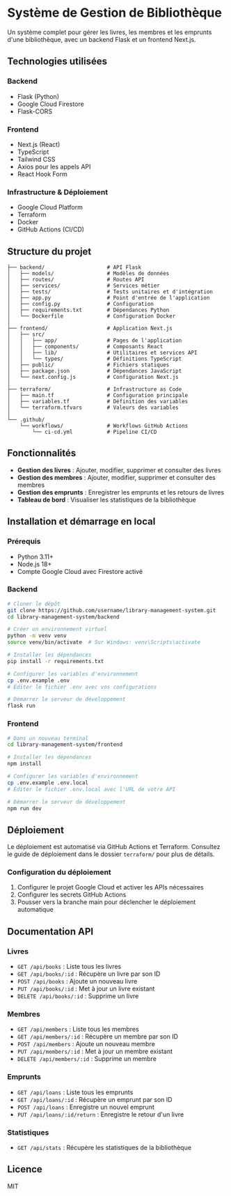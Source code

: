 # Système de Gestion de Bibliothèque

Un système complet pour gérer les livres, les membres et les emprunts d'une bibliothèque, avec un backend Flask et un frontend Next.js.

## Technologies utilisées

### Backend

- Flask (Python)
- Google Cloud Firestore
- Flask-CORS

### Frontend

- Next.js (React)
- TypeScript
- Tailwind CSS
- Axios pour les appels API
- React Hook Form

### Infrastructure & Déploiement

- Google Cloud Platform
- Terraform
- Docker
- GitHub Actions (CI/CD)

## Structure du projet

```
├── backend/                    # API Flask
│   ├── models/                 # Modèles de données
│   ├── routes/                 # Routes API
│   ├── services/               # Services métier
│   ├── tests/                  # Tests unitaires et d'intégration
│   ├── app.py                  # Point d'entrée de l'application
│   ├── config.py               # Configuration
│   ├── requirements.txt        # Dépendances Python
│   └── Dockerfile              # Configuration Docker
│
├── frontend/                   # Application Next.js
│   ├── src/
│   │   ├── app/                # Pages de l'application
│   │   ├── components/         # Composants React
│   │   ├── lib/                # Utilitaires et services API
│   │   └── types/              # Définitions TypeScript
│   ├── public/                 # Fichiers statiques
│   ├── package.json            # Dépendances JavaScript
│   └── next.config.js          # Configuration Next.js
│
├── terraform/                  # Infrastructure as Code
│   ├── main.tf                 # Configuration principale
│   ├── variables.tf            # Définition des variables
│   └── terraform.tfvars        # Valeurs des variables
│
└── .github/
    └── workflows/              # Workflows GitHub Actions
        └── ci-cd.yml           # Pipeline CI/CD
```

## Fonctionnalités

- **Gestion des livres** : Ajouter, modifier, supprimer et consulter des livres
- **Gestion des membres** : Ajouter, modifier, supprimer et consulter des membres
- **Gestion des emprunts** : Enregistrer les emprunts et les retours de livres
- **Tableau de bord** : Visualiser les statistiques de la bibliothèque

## Installation et démarrage en local

### Prérequis

- Python 3.11+
- Node.js 18+
- Compte Google Cloud avec Firestore activé

### Backend

```bash
# Cloner le dépôt
git clone https://github.com/username/library-management-system.git
cd library-management-system/backend

# Créer un environnement virtuel
python -m venv venv
source venv/bin/activate  # Sur Windows: venv\Scripts\activate

# Installer les dépendances
pip install -r requirements.txt

# Configurer les variables d'environnement
cp .env.example .env
# Éditer le fichier .env avec vos configurations

# Démarrer le serveur de développement
flask run
```

### Frontend

```bash
# Dans un nouveau terminal
cd library-management-system/frontend

# Installer les dépendances
npm install

# Configurer les variables d'environnement
cp .env.example .env.local
# Éditer le fichier .env.local avec l'URL de votre API

# Démarrer le serveur de développement
npm run dev
```

## Déploiement

Le déploiement est automatisé via GitHub Actions et Terraform. Consultez le guide de déploiement dans le dossier `terraform/` pour plus de détails.

### Configuration du déploiement

1. Configurer le projet Google Cloud et activer les APIs nécessaires
2. Configurer les secrets GitHub Actions
3. Pousser vers la branche main pour déclencher le déploiement automatique

## Documentation API

### Livres

- `GET /api/books` : Liste tous les livres
- `GET /api/books/:id` : Récupère un livre par son ID
- `POST /api/books` : Ajoute un nouveau livre
- `PUT /api/books/:id` : Met à jour un livre existant
- `DELETE /api/books/:id` : Supprime un livre

### Membres

- `GET /api/members` : Liste tous les membres
- `GET /api/members/:id` : Récupère un membre par son ID
- `POST /api/members` : Ajoute un nouveau membre
- `PUT /api/members/:id` : Met à jour un membre existant
- `DELETE /api/members/:id` : Supprime un membre

### Emprunts

- `GET /api/loans` : Liste tous les emprunts
- `GET /api/loans/:id` : Récupère un emprunt par son ID
- `POST /api/loans` : Enregistre un nouvel emprunt
- `PUT /api/loans/:id/return` : Enregistre le retour d'un livre

### Statistiques

- `GET /api/stats` : Récupère les statistiques de la bibliothèque

## Licence

MIT
